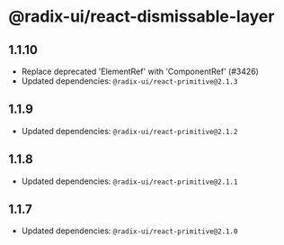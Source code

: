 # @radix-ui/react-dismissable-layer

## 1.1.10

- Replace deprecated 'ElementRef' with 'ComponentRef' (#3426)
- Updated dependencies: `@radix-ui/react-primitive@2.1.3`

## 1.1.9

- Updated dependencies: `@radix-ui/react-primitive@2.1.2`

## 1.1.8

- Updated dependencies: `@radix-ui/react-primitive@2.1.1`

## 1.1.7

- Updated dependencies: `@radix-ui/react-primitive@2.1.0`
